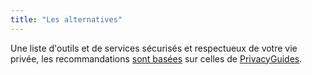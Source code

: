 ```yaml
---
title: "Les alternatives"
---
```


Une liste d'outils et de services sécurisés et respectueux de votre vie privée, les recommandations [sont basées](/about/#sources) sur celles de [PrivacyGuides](https://www.privacyguides.org/fr/).